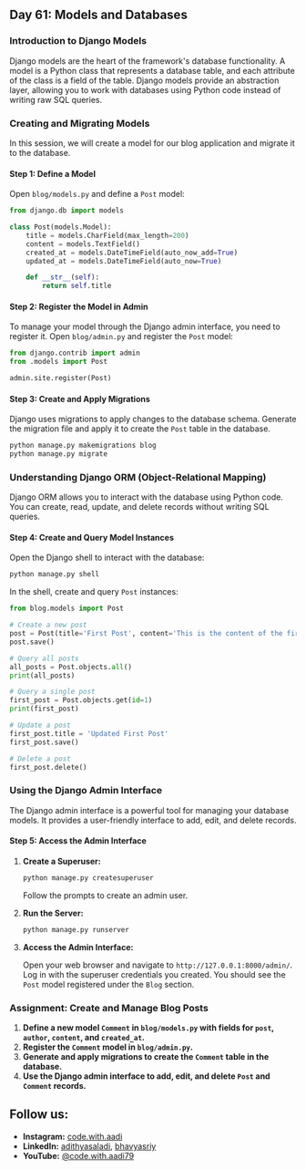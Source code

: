 ## Day 61: Models and Databases

### Introduction to Django Models

Django models are the heart of the framework's database functionality. A model is a Python class that represents a database table, and each attribute of the class is a field of the table. Django models provide an abstraction layer, allowing you to work with databases using Python code instead of writing raw SQL queries.

### Creating and Migrating Models

In this session, we will create a model for our blog application and migrate it to the database.

#### Step 1: Define a Model

Open `blog/models.py` and define a `Post` model:

```python
from django.db import models

class Post(models.Model):
    title = models.CharField(max_length=200)
    content = models.TextField()
    created_at = models.DateTimeField(auto_now_add=True)
    updated_at = models.DateTimeField(auto_now=True)

    def __str__(self):
        return self.title
```

#### Step 2: Register the Model in Admin

To manage your model through the Django admin interface, you need to register it. Open `blog/admin.py` and register the `Post` model:

```python
from django.contrib import admin
from .models import Post

admin.site.register(Post)
```

#### Step 3: Create and Apply Migrations

Django uses migrations to apply changes to the database schema. Generate the migration file and apply it to create the `Post` table in the database.

```bash
python manage.py makemigrations blog
python manage.py migrate
```

### Understanding Django ORM (Object-Relational Mapping)

Django ORM allows you to interact with the database using Python code. You can create, read, update, and delete records without writing SQL queries.

#### Step 4: Create and Query Model Instances

Open the Django shell to interact with the database:

```bash
python manage.py shell
```

In the shell, create and query `Post` instances:

```python
from blog.models import Post

# Create a new post
post = Post(title='First Post', content='This is the content of the first post.')
post.save()

# Query all posts
all_posts = Post.objects.all()
print(all_posts)

# Query a single post
first_post = Post.objects.get(id=1)
print(first_post)

# Update a post
first_post.title = 'Updated First Post'
first_post.save()

# Delete a post
first_post.delete()
```

### Using the Django Admin Interface

The Django admin interface is a powerful tool for managing your database models. It provides a user-friendly interface to add, edit, and delete records.

#### Step 5: Access the Admin Interface

1. **Create a Superuser:**

   ```bash
   python manage.py createsuperuser
   ```

   Follow the prompts to create an admin user.

2. **Run the Server:**

   ```bash
   python manage.py runserver
   ```

3. **Access the Admin Interface:**

   Open your web browser and navigate to `http://127.0.0.1:8000/admin/`. Log in with the superuser credentials you created. You should see the `Post` model registered under the `Blog` section.

### Assignment: Create and Manage Blog Posts

1. **Define a new model `Comment` in `blog/models.py` with fields for `post`, `author`, `content`, and `created_at`.**
2. **Register the `Comment` model in `blog/admin.py`.**
3. **Generate and apply migrations to create the `Comment` table in the database.**
4. **Use the Django admin interface to add, edit, and delete `Post` and `Comment` records.**

## Follow us:

- **Instagram:** [code.with.aadi](https://www.instagram.com/code.with.aadi/)
- **LinkedIn:** [adithyasaladi](https://www.linkedin.com/in/adithyasaladi/), [bhavyasriy](https://www.linkedin.com/in/bhavyasriy/)
- **YouTube:** [@code.with.aadi79](https://www.youtube.com/@Code.with.aadi79)
